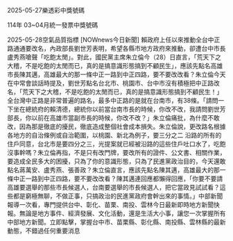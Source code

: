 
2025-05-27樂透彩中獎號碼

                                
114年 03~04月統一發票中獎號碼
                             
2025-05-28空氣品質指標
                              [NOWnews今日新聞] 賴政府上任以來推動全台中正路通通要改名，內政部長劉世芳表明，希望各縣市地方政府來推動，卻遭台中市長盧秀燕嗆聲「吃飽太閒」。對此，國民黨主席朱立倫今（28）日直言，「荒天下之大稽，不是吃飽的太閒而已，真的是搞意識形態搞到不顧民生」，應該先點名高雄市長陳其邁，高雄最大的那一條中正一路到中正四路，要不要改改看？朱立倫今天在中常會談話時提及，劉世芳點名台北市、桃園市、台中市沒有積極把中正路改名，「荒天下之大稽，不是吃飽的太閒而已，真的是搞意識形態搞到不顧民生！」全台灣中正路是非常普遍的路名，最多中正路的是就在台南市，有38條。「請問一下坐在總統府的賴清德，總統你以前當台南市長的時候，你改不改，我請問劉世芳部長，你以前在高雄市當副市長的時候，你改不改？」朱立倫痛批，為什麼不敢改，因為那是徹底的擾民，徹底造成整個社會成本損失。朱立倫說，更改路名根據各地方的自治條例或自治範圍，以桃園、新北為例子，要三分之二 沿路的所有的住戶同意，台北市是要四分之三，光提案就已經被沿路的這些住戶吐口水了，吃飽沒事幹嗎？朱立倫再指，不是只有改門牌，要改所有的證件、公文書、相關作業，要造成全民多大的困擾，只為了你的意識形態，只為了民進黨政治目的，今天還敢點名蔣萬安、盧秀燕、張善政？朱立倫直言，應該先點名陳其邁，高雄最大的那一條中正一路到中正四路，要不要改改看？陳其邁連回應都懶得回應，「你要不要請高雄要選舉的那些市長候選人，台南要選舉的市長候選人，把它當政見試試看？這些都是窮極無聊，不做正事，只搞政治的民進黨政府會幹出來的事情。」中部新聞報導一次看，專門提供台中、彰化、苗栗、南投、雲林今日最新即時地方新聞快報。無論是地方事件、經濟發展、文化活動，還是生活大小事，讓您一次掌握所有中部地方新聞。立即點擊，掌握台中市、苗栗縣、彰化縣、南投縣、雲林縣的最新動態，不錯過任何重要消息